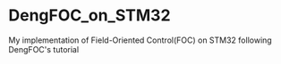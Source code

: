 # DengFOC_on_STM32
My implementation of Field-Oriented Control(FOC) on STM32 following DengFOC's tutorial 
